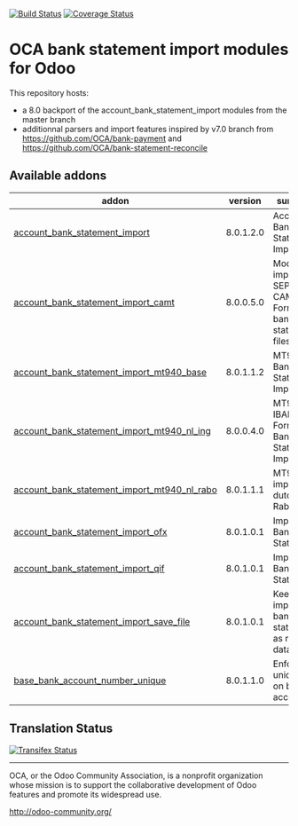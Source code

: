[![Build Status](https://travis-ci.org/OCA/bank-statement-import.svg?branch=8.0)](https://travis-ci.org/OCA/bank-statement-import)
[![Coverage Status](https://coveralls.io/repos/OCA/bank-statement-import/badge.svg?branch=8.0)](https://coveralls.io/r/OCA/bank-statement-import?branch=8.0)

OCA bank statement import modules for Odoo
==========================================

This repository hosts:
* a 8.0 backport of the account_bank_statement_import modules from the master branch
* additionnal parsers and import features inspired by v7.0 branch from https://github.com/OCA/bank-payment and https://github.com/OCA/bank-statement-reconcile

[//]: # (addons)

Available addons
----------------
addon | version | summary
--- | --- | ---
[account_bank_statement_import](account_bank_statement_import/) | 8.0.1.2.0 | Account Bank Statement Import
[account_bank_statement_import_camt](account_bank_statement_import_camt/) | 8.0.0.5.0 | Module to import SEPA CAMT.053 Format bank statement files
[account_bank_statement_import_mt940_base](account_bank_statement_import_mt940_base/) | 8.0.1.1.2 | MT940 Bank Statements Import
[account_bank_statement_import_mt940_nl_ing](account_bank_statement_import_mt940_nl_ing/) | 8.0.0.4.0 | MT940 IBAN ING Format Bank Statements Import
[account_bank_statement_import_mt940_nl_rabo](account_bank_statement_import_mt940_nl_rabo/) | 8.0.1.1.1 | MT940 import for dutch Rabobank
[account_bank_statement_import_ofx](account_bank_statement_import_ofx/) | 8.0.1.0.1 | Import OFX Bank Statement
[account_bank_statement_import_qif](account_bank_statement_import_qif/) | 8.0.1.0.1 | Import QIF Bank Statement
[account_bank_statement_import_save_file](account_bank_statement_import_save_file/) | 8.0.1.0.1 | Keep imported bank statements as raw data
[base_bank_account_number_unique](base_bank_account_number_unique/) | 8.0.1.1.0 | Enforce uniqueness on bank accounts

[//]: # (end addons)

Translation Status
------------------
[![Transifex Status](https://www.transifex.com/projects/p/OCA-bank-statement-import-8-0/chart/image_png)](https://www.transifex.com/projects/p/OCA-bank-statement-import-8-0)

----

OCA, or the Odoo Community Association, is a nonprofit organization whose 
mission is to support the collaborative development of Odoo features and 
promote its widespread use.

http://odoo-community.org/
